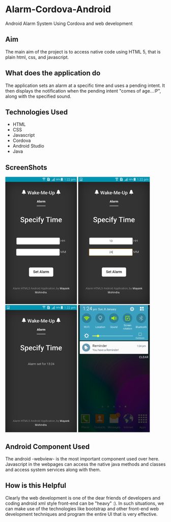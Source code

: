 # Alarm-Cordova-Android
Android Alarm System Using Cordova and web development

Aim
----------
The main aim of the project is to access native code using HTML 5, that is plain html, css, and javascript.

What does the application do
----------
The application sets an alarm at a specific time and uses a pending intent. It then displays the notification when the pending intent "comes of age...:P", along with the specified sound.

Technologies Used
----------
- HTML
- CSS
- Javascript
- Cordova
- Android Studio
- Java

ScreenShots
----------
<img src="./screenshots/img1.png" width="225" height="400"> <img src="./screenshots/img2.png" width="225" height="400">
<img src="./screenshots/img3.png" width="225" height="400"> <img src="./screenshots/img4.png" width="225" height="400">

Android Component Used
----------
The android -webview- is the most important component used over here.
Javascript in the webpages can access the native java methods and classes and access system services along with them.

How is this Helpful
----------
Clearly the web development is one of the dear friends of developers and coding android xml style front-end can be "heavy" :).
In such situations, we can make use of the technologies like bootstrap and other front-end web development techniques and program the entire UI that is very effective.

